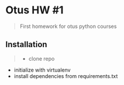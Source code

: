 # Otus HW #1
> First homework for otus python courses

## Installation

> - clone repo
  - initialize with virtualenv
  - install dependencies from requirements.txt
  
